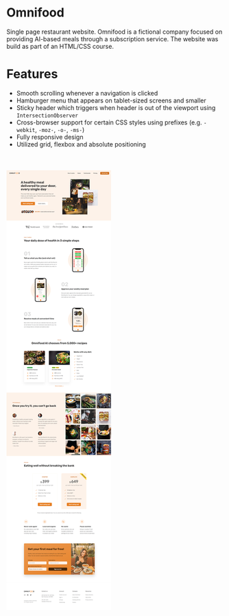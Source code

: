 # Omnifood
Single page restaurant website. Omnifood is a fictional company focused on providing AI-based meals through a subscription service.
The website was build as part of an HTML/CSS course.

# Features

- Smooth scrolling whenever a navigation is clicked
- Hamburger menu that appears on tablet-sized screens and smaller
- Sticky header which triggers when header is out of the viewport using `IntersectionObserver`
- Cross-browser support for certain CSS styles using prefixes (e.g. `-webkit`, `-moz-`, `-o-`, `-ms-`)
- Fully responsive design
- Utilized grid, flexbox and absolute positioning

<img src="img/screenshot.png" style="max-width:100%; margin-top: 2.4rem;" />